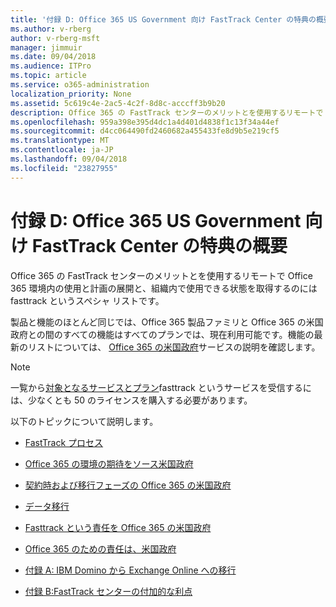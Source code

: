 ```yaml
---
title: '付録 D: Office 365 US Government 向け FastTrack Center の特典の概要'
ms.author: v-rberg
author: v-rberg-msft
manager: jimmuir
ms.date: 09/04/2018
ms.audience: ITPro
ms.topic: article
ms.service: o365-administration
localization_priority: None
ms.assetid: 5c619c4e-2ac5-4c2f-8d8c-acccff3b9b20
description: Office 365 の FastTrack センターのメリットとを使用するリモートで Office 365 環境内の使用と計画の展開と、組織内で使用できる状態を取得するのには fasttrack というスペシャ リストです。
ms.openlocfilehash: 959a398e395d4dc1a4d401d4838f1c13f34a44ef
ms.sourcegitcommit: d4cc064490fd2460682a455433fe8d9b5e219cf5
ms.translationtype: MT
ms.contentlocale: ja-JP
ms.lasthandoff: 09/04/2018
ms.locfileid: "23827955"
---
```

# <a name="appendix-d-fasttrack-center-benefit-overview-for-office-365-us-government"></a>付録 D: Office 365 US Government 向け FastTrack Center の特典の概要

Office 365 の FastTrack センターのメリットとを使用するリモートで Office 365 環境内の使用と計画の展開と、組織内で使用できる状態を取得するのには fasttrack というスペシャ リストです。 
  
製品と機能のほとんど同じでは、Office 365 製品ファミリと Office 365 の米国政府との間のすべての機能はすべてのプランでは、現在利用可能です。機能の最新のリストについては、 [Office 365 の米国政府](https://aka.ms/aboutgovcloud)サービスの説明を確認します。

> [!NOTE]
>一覧から[対象となるサービスとプラン](eligible-services-and-plans.md)fasttrack というサービスを受信するには、少なくとも 50 のライセンスを購入する必要があります。  

以下のトピックについて説明します。

- [FastTrack プロセス](fasttrack-process.md)
    
- [Office 365 の環境の期待をソース米国政府](US-Gov-appendix-source-environment-expectations.md)
    
- [契約時および移行フェーズの Office 365 の米国政府](US-Gov-appendix-onboarding-and-migration.md)

- [データ移行](data-migration.md)
    
- [Fasttrack という責任を Office 365 の米国政府](US-Gov-appendix-fasttrack-responsibilities.md)
    
- [Office 365 のための責任は、米国政府](US-Gov-appendix-your-responsibilities.md)
 
- [付録 A: IBM Domino から Exchange Online への移行](from-ibm-domino-to-exchange-online.md)
    
- [付録 B:FastTrack センターの付加的な利点](fasttrack-additional-benefits.md)


